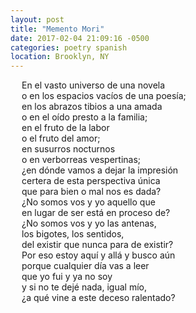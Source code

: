 ```yaml
---
layout: post
title: "Memento Mori"
date: 2017-02-04 21:09:16 -0500
categories: poetry spanish
location: Brooklyn, NY
---
```


<style type="text/css">
    p.p1 {margin: 0.0px 0.0px 0.0px 0.0px;}
    p.p2 {margin: 0.0px 0.0px 0.0px 0.0px; text-indent: 18.0px; min-height: 17.0px}
    p.p3 {margin: 0.0px 0.0px 0.0px 0.0px; text-indent: 18.0px;}
</style>

<p class="p3">En el vasto universo de una novela</p>
<p class="p3">o en los espacios vacíos de una poesía;</p>
<p class="p3">en los abrazos tibios a una amada</p>
<p class="p3">o en el oído presto a la familia;</p>
<p class="p3">en el fruto de la labor</p>
<p class="p3">o el fruto del amor;</p>
<p class="p3">en susurros nocturnos</p>
<p class="p3">o en verborreas vespertinas;</p>
<p class="p3">¿en dónde vamos a dejar la impresión</p>
<p class="p3">certera de esta perspectiva única</p>
<p class="p3">que para bien o mal nos es dada?</p>
<p class="p3">¿No somos vos y yo aquello que</p>
<p class="p3">en lugar de ser está en proceso de?</p>
<p class="p3">¿No somos vos y yo las antenas,</p>
<p class="p3">los bigotes, los sentidos,</p>
<p class="p3">del existir que nunca para de existir?</p>
<p class="p3">Por eso estoy aquí y allá y busco aún</p>
<p class="p3">porque cualquier día vas a leer</p>
<p class="p3">que yo fui y ya no soy</p>
<p class="p3">y si no te dejé nada, igual mío,</p>
<p class="p3">¿a qué vine a este deceso ralentado?</p>
<p class="p2"><br></p>
